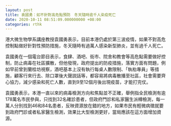 ```yaml
---
layout: post
title: 袁國勇：如不針對高危點預防　冬天隨時逾千人染疫死亡
date: 2020-10-11 08:51:09.000000000 +08:00
categories: rthk
---
```


港大微生物學系講座教授袁國勇表示，目前本港仍處於第三波疫情，如果不對高危控制點做好針對性預防措施，冬天隨時有過萬人感染新型肺炎，並有過千人死亡。

袁國勇在一個電台節目表示，食肆、酒吧、街市、院舍和教會等高危點需要做好控制，防止病毒在社區擴散，但他發現，政府提出的防疫措施，落實方面有問題，例如早前曾到蘭桂坊視察，酒吧基本上沒有執行每桌人數限制、「執枱專員」等措施，顧客行來行去、除口罩後大聲説話等，都容易將病毒散播至社區，社會需要齊心協力，減少感染和死亡人數，直到9至12個月後出現疫苗，才能打完仗。

袁國勇表示，本港一直以來的病毒檢測方向和焦點並不正確，舉例指全民檢測有逾178萬名市民參與，只找到32名確診患者，但政府門診和私家醫生派樽檢測，每一萬人分別找到46和84名患者，反映資源放在錯的地方，如果市民有輕微病徵就要到政府門診或者私家醫生檢測，效果比大型檢測更好，當局應該在這方面增加資源。
